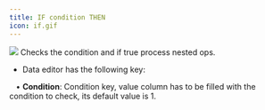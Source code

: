 ```yaml
---
title: IF condition THEN
icon: if.gif
---
```


<img src="/static/images/icons/if.gif" /> Checks the condition and if true process nested ops. 

* Data editor has the following key: <br />

&nbsp; &nbsp;• **Condition**: Condition key, value column has to be filled with the condition to check, its default value is 1.


